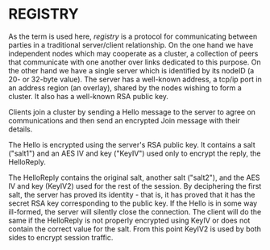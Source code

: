 REGISTRY
========

As the term is used here, *registry* is a protocol for communicating
between parties in a traditional server/client relationship.  On the
one hand we have independent nodes which may cooperate as a cluster,
a collection of peers that communicate with one another over links
dedicated to this purpose.  On the other hand we have a single server
which is identified by its nodeID (a 20- or 32-byte value).  The 
server has a well-known address, a tcp/ip port in an address region
(an overlay), shared by the nodes wishing to form a cluster.  It also
has a well-known RSA public key.

Clients join a cluster by sending a Hello message to the server to agree
on communications and then send an encrypted Join message with their 
details.  

The Hello is encrypted using the server's RSA public key.  It contains a 
salt ("salt1") and an AES IV and key ("KeyIV") used only to encrypt the 
reply, the HelloReply.

The HelloReply contains the original salt, another salt ("salt2"), and
the AES IV and key (KeyIV2) used for the rest of the session.   By 
deciphering the first salt, the server has proved its identity - that is,
it has proved that it has the secret RSA key corresponding to the public
key.  If the Hello is in some way ill-formed, the server will silently 
close the connection.  The client will do the same if the HelloReply is 
not properly encrypted using KeyIV or does not contain the correct value 
for the salt.  From this point KeyIV2 is used by both sides to encrypt 
session traffic.

